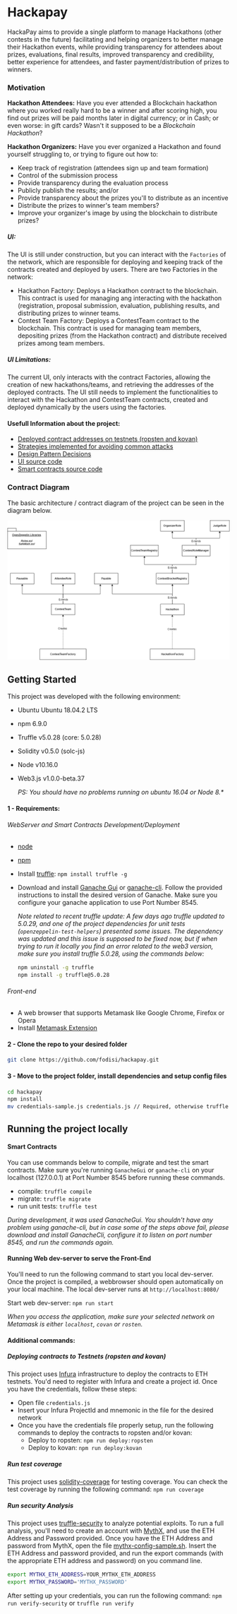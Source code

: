 # Hackapay

HackaPay aims to provide a single platform to manage Hackathons (other contests in the future) facilitating and helping organizers to better manage their Hackathon events, while providing transparency for attendees about prizes, evaluations, final results, improved transparency and credibility, better experience for attendees, and faster payment/distribution of prizes to winners.

### Motivation

**Hackathon Attendees:**
Have you ever attended a Blockchain hackathon where you worked really hard to be a winner and after scoring high, you find out prizes will be paid months later in digital currency; or in Cash; or even worse: in gift cards? Wasn't it supposed to be a _Blockchain Hackathon_?

**Hackathon Organizers:**
Have you ever organized a Hackathon and found yourself struggling to, or trying to figure out how to:

- Keep track of registration (attendees sign up and team formation)
- Control of the submission process
- Provide transparency during the evaluation process
- Publicly publish the results; and/or
- Provide transparency about the prizes you'll to distribute as an incentive
- Distribute the prizes to winner's team members?
- Improve your organizer's image by using the blockchain to distribute prizes?

##### UI:

The UI is still under construction, but you can interact with the `Factories` of the network, which are responsible for deploying and keeping track of the contracts created and deployed by users. There are two Factories in the network:

- Hackathon Factory: Deploys a Hackathon contract to the blockchain. This contract is used for managing ang interacting with the hackathon (registration, proposal submission, evaluation, publishing results, and distributing prizes to winner teams.
- Contest Team Factory: Deploys a ContestTeam contract to the blockchain. This contract is used for managing team members, depositing prizes (from the Hackathon contract) and distribute received prizes among team members.

##### UI Limitations:

The current UI, only interacts with the contract Factories, allowing the creation of new hackathons/teams, and retrieving the addresses of the deployed contracts. The UI still needs to implement the functionalities to interact with the Hackathon and ContestTeam contracts, created and deployed dynamically by the users using the factories.

#### Usefull Information about the project:

- [Deployed contract addresses on testnets (ropsten and kovan)](deployed_addresses.txt)
- [Strategies implemented for avoiding common attacks](avoiding_common_attacks.md)
- [Design Pattern Decisions](design_pattern_decisions.md)
- [UI source code](/src)
- [Smart contracts source code](/contracts)

### Contract Diagram

The basic architecture / contract diagram of the project can be seen in the diagram below.

![Alt text](/diagrams/contract-diagram.png?raw=true "Contract Diagram")

## Getting Started

This project was developed with the following environment:

- Ubuntu Ubuntu 18.04.2 LTS
- npm 6.9.0
- Truffle v5.0.28 (core: 5.0.28)
- Solidity v0.5.0 (solc-js)
- Node v10.16.0
- Web3.js v1.0.0-beta.37

  _PS: You should have no problems running on ubuntu 16.04 or Node 8.\*_

#### 1 - Requirements:

###### WebServer and Smart Contracts Development/Deployment

- [node](https://nodejs.org)
- [npm](https://www.npmjs.com/)
- Install [truffle](https://www.trufflesuite.com/truffle): `npm install truffle -g`
- Download and install [Ganache Gui](https://www.trufflesuite.com/ganache) or [ganache-cli](https://www.npmjs.com/package/ganache-cli). Follow the provided instructions to install the desired version of Ganache. Make sure you configure your ganache application to use Port Number 8545.

  _Note related to recent truffle update:
  A few days ago truffle updated to 5.0.29, and one of the project dependencies for unit tests (`openzeppelin-test-helpers`) presented some issues. The dependency was updated and this issue is supposed to be fixed now, but if when trying to run it locally you find an error related to the web3 version, make sure you install truffle 5.0.28, using the commands below:_

  ```.sh
  npm uninstall -g truffle
  npm install -g truffle@5.0.28
  ```

###### Front-end

- A web browser that supports Metamask like Google Chrome, Firefox or Opera
- Install [Metamask Extension](https://metamask.io/)

#### 2 - Clone the repo to your desired folder

```.sh
git clone https://github.com/fodisi/hackapay.git
```

#### 3 - Move to the project folder, install dependencies and setup config files

```.sh
cd hackapay
npm install
mv credentials-sample.js credentials.js // Required, otherwise truffle compile will fail
```

## Running the project locally

#### Smart Contracts

You can use commands below to compile, migrate and test the smart contracts. Make sure you're running `GanacheGui` or `ganache-cli` on your localhost (127.0.0.1) at Port Number 8545 before running these commands.

- compile: `truffle compile`
- migrate: `truffle migrate`
- run unit tests: `truffle test`

*During development, it was used GanacheGui. You shouldn't have any problem using ganache-cli, but in case some of the steps above fail, please download and install GanacheCli, configure it to listen on port number 8545, and run the commands again.*

#### Running Web dev-server to serve the Front-End

You'll need to run the following command to start you local dev-server. Once the project is compiled, a webbrowser should open automatically on your local machine. The local dev-server runs at `http://localhost:8080/`

Start web dev-server: `npm run start`

*When you access the application, make sure your selected network on Metamask is either `localhost`, `covan` or `rosten`.*

#### Additional commands:

##### Deploying contracts to Testnets (ropsten and kovan)

This project uses [Infura]() infrastructure to deploy the contracts to ETH testnets. You'd need to register with Infura and create a project id. Once you have the credentials, follow these steps:

- Open file `credentials.js`
- Insert your Infura ProjectId and mnemonic in the file for the desired network
- Once you have the credentials file properly setup, run the following commands to deploy the contracts to ropsten and/or kovan:
  - Deploy to ropsten: `npm run deploy:ropsten`
  - Deploy to kovan: `npm run deploy:kovan`

##### Run test coverage

This project uses [solidity-coverage](https://www.npmjs.com/package/solidity-coverage) for testing coverage. You can check the test coverage by running the following command:
`npm run coverage`

##### Run security Analysis

This project uses [truffle-security](https://github.com/ConsenSys/truffle-security) to analyze potential exploits.
To run a full analysis, you'll need to create an account with [MythX](https://mythx.io/), and use the ETH Address and Password provided.
Once you have the ETH Address and password from MythX, open the file [mythx-config-sample.sh](mythx-config-sample.sh). Insert the ETH Address and password provided, and run the export commands (with the appropriate ETH address and password) on you command line.

```.sh
export MYTHX_ETH_ADDRESS=YOUR_MYTHX_ETH_ADDRESS
export MYTHX_PASSWORD='MYTHX_PASSWORD'
```

After setting up your credentials, you can run the following command:
`npm run verify-security` or `truffle run verify`

